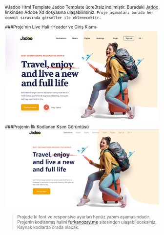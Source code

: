 #Jadoo Html Template
Jadoo Template ücre3tsiz indilmiştir. Buradaki [Jadoo](https://freebiesui.com/xd-freebies/travel-agency-landing-page/) linkinden Adobe Xd dosyasına ulaşabilirsiniz.
`Proje aşamaları burada her commit sırasında görseller ile eklenecektir.`

###Proje'nin Live Hali -Header ve Giriş Kısmı-
![Live](Jadoo-Live.png)
###Projenin İlk Kodlanan Ksım Görüntüsü
![Local](Jadoo-Local.png)
>Projede ki font ve responsive ayarları henüz yapım aşamasındadır. Projenin kodlanmış halini [furkanozay.me](https://www.furkanozay.me/) sitesinden ulaşabileceksiniz. Kaynak kodlarda orada olacak.
